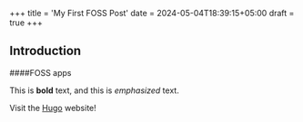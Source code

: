 +++
title = 'My First FOSS Post'
date = 2024-05-04T18:39:15+05:00
draft = true
+++
## Introduction

####FOSS apps

This is **bold** text, and this is *emphasized* text.

Visit the [Hugo](https://gohugo.io) website!
